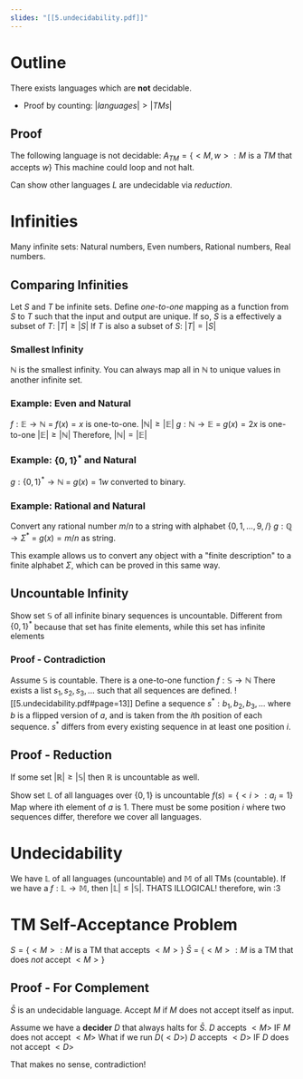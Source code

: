 ```yaml
---
slides: "[[5.undecidability.pdf]]"
---
```

# Outline
There exists languages which are **not** decidable.
- Proof by counting: $|languages| > |TMs|$
## Proof
The following language is not decidable:
	$A_{TM} = \{<M, w> : M$ is a $TM$ that accepts $w\}$
This machine could loop and not halt.

Can show other languages $L$ are undecidable via *reduction*. 
# Infinities
Many infinite sets: Natural numbers, Even numbers, Rational numbers, Real numbers.
## Comparing Infinities
Let $S$ and $T$ be infinite sets.
Define *one-to-one* mapping as a function from $S$ to $T$ such that the input and output are unique.
	If so, $S$ is a effectively a subset of $T$: $|T| \geq |S|$
	If $T$ is also a subset of $S$: $|T| = |S|$
### Smallest Infinity
 $\mathbb{N}$ is the smallest infinity.
	 You can always map all in $\mathbb{N}$ to unique values in another infinite set.
### Example: Even and Natural
$f: \mathbb{E} \rightarrow \mathbb{N}$ = $f(x) = x$ is one-to-one. $|\mathbb{N}| \geq |\mathbb{E}|$
$g: \mathbb{N} \rightarrow \mathbb{E}$ = $g(x) = 2x$ is one-to-one $|\mathbb{E}| \geq |\mathbb{N}|$
Therefore, $|\mathbb{N}| = |\mathbb{E}|$

### Example: $\{0,1\}^*$ and Natural
$g: \{0,1\}^* \rightarrow \mathbb{N}$ = $g(x) = 1w$ converted to binary.

### Example: Rational and Natural
Convert any rational number $m/n$ to a string with alphabet $\{0, 1, ..., 9, /\}$ 
$g: \mathbb{Q} \rightarrow \Sigma^*$ = $g(x) = m/n$ as string.

This example allows us to convert any object with a "finite description" to a finite alphabet $\Sigma$, which can be proved in this same way.

## Uncountable Infinity
Show set $\mathbb{S}$ of all infinite binary sequences is uncountable.
Different from $\{0,1\}^*$ because that set has finite elements, while this set has infinite elements
### Proof - Contradiction
Assume $\mathbb{S}$ is countable.
There is a one-to-one function $f : \mathbb{S} \rightarrow \mathbb{N}$ 
There exists a list $s_1,s_2,s_3,...$ such that all sequences are defined.
![[5.undecidability.pdf#page=13]]
Define a sequence $s^* : b_1, b_2, b_3, ...$ where $b$ is a flipped version of $a$, and is taken from the $i$th position of each sequence.
$s^*$ differs from every existing sequence in at least one position $i$.
## Proof - Reduction
If some set $|\mathbb{R}| \geq |\mathbb {S}|$ then $\mathbb{R}$ is uncountable as well.

Show set $\mathbb{L}$ of all languages over $\{0,1\}$ is uncountable
$f(s) = \{<i> : a_i = 1\}$
Map where ith element of $a$ is 1. There must be some position $i$ where two sequences differ, therefore we cover all languages.

# Undecidability
We have $\mathbb{L}$ of all languages (uncountable) and $\mathbb{M}$ of all TMs (countable).
If we have a $f: \mathbb{L} \rightarrow \mathbb{M}$, then $|\mathbb{L}| \leq |\mathbb{S}|$.
THATS ILLOGICAL!
therefore, win :3

# TM Self-Acceptance Problem
$S = \{<M> : M$ is a TM that accepts $<M>\}$ 
$\bar S$ = $\{<M> : M$ is a TM that does *not* accept $<M>\}$

## Proof - For Complement
$\bar S$ is an undecidable language. Accept $M$ if $M$ does not accept itself as input.

Assume we have a **decider** $D$ that always halts for $\bar S$.
	$D$ accepts $<M>$ IF $M$ does not accept $<M>$
What if we run $D(<D>)$
	$D$ accepts $<D>$ IF $D$ does not accept $<D>$

That makes no sense, contradiction!